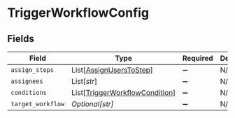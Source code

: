 # TriggerWorkflowConfig


## Fields

| Field                                                                             | Type                                                                              | Required                                                                          | Description                                                                       |
| --------------------------------------------------------------------------------- | --------------------------------------------------------------------------------- | --------------------------------------------------------------------------------- | --------------------------------------------------------------------------------- |
| `assign_steps`                                                                    | List[[AssignUsersToStep](../../models/shared/assignuserstostep.md)]               | :heavy_minus_sign:                                                                | N/A                                                                               |
| `assignees`                                                                       | List[*str*]                                                                       | :heavy_minus_sign:                                                                | N/A                                                                               |
| `conditions`                                                                      | List[[TriggerWorkflowCondition](../../models/shared/triggerworkflowcondition.md)] | :heavy_minus_sign:                                                                | N/A                                                                               |
| `target_workflow`                                                                 | *Optional[str]*                                                                   | :heavy_minus_sign:                                                                | N/A                                                                               |